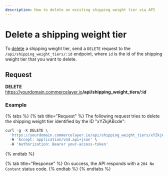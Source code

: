 ```yaml
---
description: How to delete an existing shipping weight tier via API
---
```


# Delete a shipping weight tier

To <a href="https://docs.commercelayer.io/developers/deleting-resources" target="_blank">delete</a> a shipping weight tier, send a `DELETE` request to the `/api/shipping_weight_tiers/:id` endpoint, where `id` is the id of the shipping weight tier that you want to delete.

## Request

**DELETE** https://yourdomain.commercelayer.io<b>/api/shipping_weight_tiers/:id</b>

### Example

{% tabs %}
{% tab title="Request" %}
The following request tries to delete the shipping weight tier identified by the ID "xYZkjABcde":

```javascript
curl -g -X DELETE \
  'https://yourdomain.commercelayer.io/api/shipping_weight_tiers/xYZkjABcde' \
  -H 'Accept: application/vnd.api+json' \
  -H 'Authorization: Bearer your-access-token'
```
{% endtab %}

{% tab title="Response" %}
On success, the API responds with a `204 No Content` status code.
{% endtab %}
{% endtabs %}

